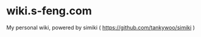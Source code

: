 wiki.s-feng.com
===============

My personal wiki, powered by simiki ( https://github.com/tankywoo/simiki )
